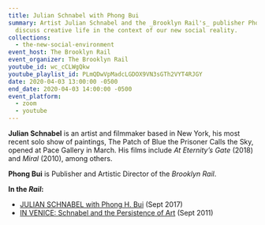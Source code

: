 ```yaml
---
title: Julian Schnabel with Phong Bui
summary: Artist Julian Schnabel and the _Brooklyn Rail's_ publisher Phong Bui
  discuss creative life in the context of our new social reality.
collections:
  - the-new-social-environment
event_host: The Brooklyn Rail
event_organizer: The Brooklyn Rail
youtube_id: wc_cCLWgQkw
youtube_playlist_id: PLmQDwVpMadcLGDOX9VN3sGTh2VYT4RJGY
date: 2020-04-03 13:00:00 -0500
end_date: 2020-04-03 14:00:00 -0500
event_platform:
  - zoom
  - youtube
---
```

**Julian Schnabel**  is an artist and filmmaker based in New York, his most recent solo show of paintings, The Patch of Blue the Prisoner Calls the Sky, opened at Pace Gallery in March. His films include  _At Eternity’s Gate_  (2018) and  _Miral_  (2010), among others.

**Phong Bui** is Publisher and Artistic Director of the *Brooklyn Rail*.

**In the _Rail_:**

-   [JULIAN SCHNABEL with Phong H. Bui](https://brooklynrail.org/2017/09/art/JULIAN-SCHNABEL-with-Phong-Bui)  (Sept 2017)
-   [IN VENICE: Schnabel and the Persistence of Art](https://brooklynrail.org/2011/09/artseen/in-venice-schnabel-and-the-persistence-of-art) (Sept 2011)